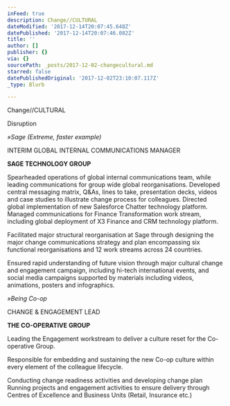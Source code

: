 ```yaml
---
inFeed: true
description: Change//CULTURAL
dateModified: '2017-12-14T20:07:45.648Z'
datePublished: '2017-12-14T20:07:46.082Z'
title: ''
author: []
publisher: {}
via: {}
sourcePath: _posts/2017-12-02-changecultural.md
starred: false
datePublishedOriginal: '2017-12-02T23:10:07.117Z'
_type: Blurb

---
```

Change//CULTURAL

Disruption

_»Sage (Extreme, faster example)_

INTERIM GLOBAL INTERNAL COMMUNICATIONS MANAGER

**SAGE TECHNOLOGY GROUP**

Spearheaded operations of global internal communications team, while leading communications for group wide global reorganisations. Developed central messaging matrix, Q&As, lines to take, presentation decks, videos and case studies to illustrate change process for colleagues. Directed global implementation of new Salesforce Chatter technology platform. Managed communications for Finance Transformation work stream, including global deployment of X3 Finance and CRM technology platform.

Facilitated major structural reorganisation at Sage through designing the major change communications strategy and plan encompassing six functional reorganisations and 12 work streams across 24 countries.

Ensured rapid understanding of future vision through major cultural change and engagement campaign, including hi-tech international events, and social media campaigns supported by materials including videos, animations, posters and infographics.

_»Being Co-op_

CHANGE & ENGAGEMENT LEAD

**THE CO-OPERATIVE GROUP**

Leading the Engagement workstream to deliver a culture reset for the Co-operative Group.

Responsible for embedding and sustaining the new Co-op culture within every element of the colleague lifecycle.

Conducting change readiness activities and developing change plan Running projects and engagement activities to ensure delivery through Centres of Excellence and Business Units (Retail, Insurance etc.)